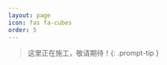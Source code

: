 ```yaml
---
layout: page
icon: fas fa-cubes
order: 5
---
```


> 这里正在施工，敬请期待！{: .prompt-tip }  

# [<i class="fa-solid fa-hippo fa-bounce fa-sm"></i>](https://ch-lyricepic.github.io/fireworks)
